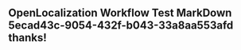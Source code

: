<properties
ms.topic="hero-topic"
ms.test1="hero-topic"
ms.test2="test"/>


## OpenLocalization Workflow Test MarkDown 5ecad43c-9054-432f-b043-33a8aa553afd thanks!



<!--HONumber=Jul16_HO5-->


